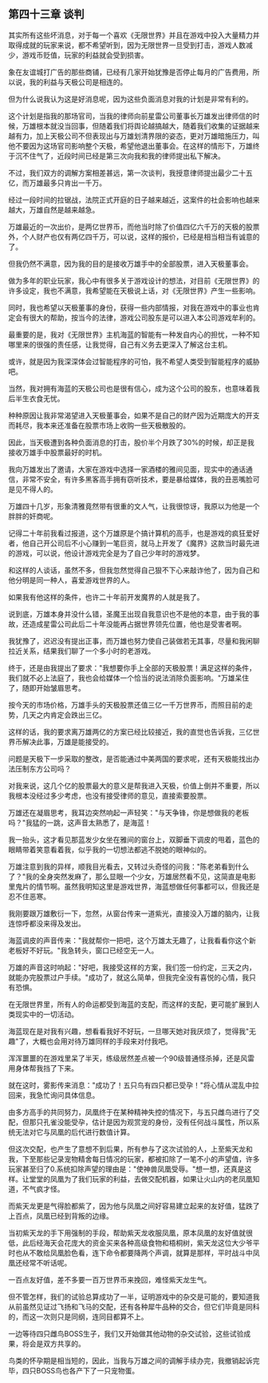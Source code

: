 ## 第四十三章 谈判

其实所有这些坏消息，对于每一个喜欢《无限世界》并且在游戏中投入大量精力并取得成就的玩家来说，都不希望听到，因为无限世界一旦受到打击，游戏人数减少，游戏币贬值，玩家的利益就会受到损害。

象在友谊城打广告的那些商铺，已经有几家开始犹豫是否停止每月的广告费用，所以说，我的利益与天极公司是相连的。

但为什么说我认为这是好消息呢，因为这些负面消息对我的计划是非常有利的。

这个计划是指我的那场官司，当我的律师向前星雷公司董事长万雄发出律师信的时候，万雄根本就没当回事，但随着我们将舆论越搞越大，随着我们收集的证据越来越有力，加上天极公司不但表现出与万雄划清界限的姿态，更对万雄暗施压力，叫他不要因为这场官司影响整个天极，希望他退出董事会。在这样的情形下，万雄终于沉不住气了，近段时间已经是第三次向我和我的律师提出私下解决。

不过，我们双方的调解方案相差甚远，第一次谈判，我授意律师提出最少二十五亿，而万雄最多只肯出一千万。

经过一段时间的拉锯战，法院正式开庭的日子越来越近，这案件的社会影响也越来越大，万雄自然是越来越急。

万雄最近的一次出价，是两亿世界币，而他当时除了价值四亿六千万的天极的股票外，个人财产也仅有两亿四千万，可以说，这样的报价，已经是相当相当有诚意的了。

但我仍然不满意，因为我的目的是接收万雄手中的全部股票，进入天极董事会。

做为多年的职业玩家，我心中有很多关于游戏设计的想法，对目前《无限世界》的许多设定，我也不满意，我希望能在天极说上话，对《无限世界》产生一些影响。

同时，我也希望以天极董事的身份，获得一些内部情报，对我在游戏中的事业也肯定会有很大的帮助，按当今的法律，游戏公司股东是可以进入本公司游戏牟利的。

最重要的是，我对《无限世界》主机海蓝的智能有一种发自内心的担忧，一种不知哪里来的很强的责任感，让我觉得，自己有义务去更深入了解这台主机。

或许，就是因为我深深体会过智能程序的可怕，我不希望人类受到智能程序的威胁吧。

当然，我对拥有海蓝的天极公司也是很有信心，成为这个公司的股东，也意味着我后半生衣食无忧。

种种原因让我非常渴望进入天极董事会，如果不是自己的财产因为近期庞大的开支而耗尽，我本来还准备在股票市场上收购一些天极散股的。

因此，当天极遭到各种负面消息的打击，股价半个月跌了30%的时候，却正是我接收万雄手中股票最好的时机。

我向万雄发出了邀请，大家在游戏中选择一家酒楼的雅间见面，现实中的通话通信，非常不安全，有许多黑客高手拥有窃听技术，要是暴给媒体，我的丑恶嘴脸可是见不得人的。

万雄四十几岁，形象清雅竟然带有很重的文人气，让我很惊讶，我原以为他是一个胖胖的奸商呢。

记得二十年前我看过报道，这个万雄原是个搞计算机的高手，也是游戏的疯狂爱好者，他自己开公司后不小心赚到一笔巨资，就马上开发了《魔界》这款当时最先进的游戏，可以说，他设计游戏完全是为了自己少年时的游戏梦。

和这样的人谈话，虽然不多，但我忽然觉得自己狠不下心来敲诈他了，因为自己和他分明是同一种人，喜爱游戏世界的人。

如果我有他这样的条件，也许二十年前开发魔界的人就是我了。

说到底，万雄本身并没什么错，圣魔王出现自我意识也不是他的本意，由于我的事故，还造成星雷公司此后二十年没能再占据世界领先位置，他也是受害者啊。

我犹豫了，迟迟没有提出正事，而万雄也努力使自己装做若无其事，尽量和我闲聊拉近关系，结果我们聊了一个多小时的老游戏。

终于，还是由我提出了要求："我想要你手上全部的天极股票！满足这样的条件，我们就不必上法庭了，我也会给媒体一个恰当的说法消除负面影响。"万雄呆住了，随即开始皱眉思考。

按今天的市场价格，万雄手头的天极股票还值三亿一千万世界币，而照目前的走势，几天之内肯定会跌出三亿。

这样的话，我的要求离万雄两亿的方案已经比较接近，我的直觉也告诉我，三亿世界币解决此事，万雄是能接受的。

问题是天极下一步采取的整改，是否能通过中美两国的要求呢，还有天极能找出办法压制东方公司吗？

对我来说，这几个亿的股票最大的意义是帮我进入天极，价值上倒并不重要，所以我根本没经过多少考虑，也没有接受律师的意见，直接索要股票。

万雄还在凝眉思考，我耳边突然响起一声轻笑："与天争锋，你是想做我的老板吗？"我猛的一跳，这声音太熟悉了，是海蓝！

我一抬头，这才看见那蓝发少女坐在雅间的窗台上，双脚垂下调皮的甩着，蓝色的眼睛带着笑意看着我，似乎我的一切想法都逃不脱她的眼神似的。

万雄注意到我的异样，顺我目光看去，又转过头奇怪的问我："陈老弟看到什么了？"我的全身突然发麻了，那么显眼一个少女，万雄居然看不见，这简直是电影里鬼片的情节啊。虽然我明知这里是游戏世界，海蓝想做任何事都可以，但我还是忍不住恶寒。

我刚要跟万雄敷衍一下，忽然，从窗台传来一道紫光，直接没入万雄的脑内，让我连惊呼都没来得及发出。

海蓝调皮的声音传来："我就帮你一把吧，这个万雄太无趣了，让我看看你这个新老板好不好玩。"我急转头，窗口已经空无一人。

万雄的声音这时响起："好吧，我接受这样的方案，我们签一份约定，三天之内，就能办完股票过户手续。"成功了，就这么简单，但我完全没有喜悦的心情，我只有恐惧。

在无限世界里，所有人的命运都受到海蓝的支配，而这样的支配，更可能扩展到人类现实中的一切活动。

海蓝现在是对我有兴趣，想看看我好不好玩，一旦哪天她对我厌烦了，觉得我"无趣"了，大概也会用对待万雄同样的手段来对付我吧。

浑浑噩噩的在游戏里呆了半天，练级居然差点被一个90级普通怪杀掉，还是风雷用身体帮我挡了下来。

就在这时，雾影传来消息："成功了！五只鸟有四只都已受孕！"将心情从混乱中拉回来，我急忙询问具体信息。

由多方高手的共同努力，凤凰终于在某种精神失控的情况下，与五只雌鸟进行了交配，但那只孔雀没能受孕，估计是因为观赏宠的身份，没有任何战斗属性，所以系统无法对它与凤凰的后代进行数值计算。

但这次交配，也产生了意想不到后果，所有参与了这次试验的人，上至紫天龙和我，下至那些记录宠物精舍每日情况的玩家，都被扣除了一笔不小的声望值，许多玩家甚至归了0.系统扣除声望的理由是："使神兽凤凰受辱。"想一想，还真是这样。让堂堂的凤凰为了我们玩家的利益，去做交配机器，如果让火山内的老凤凰知道，不气疯才怪。

而紫天龙更是气得脸都紫了，因为他与凤凰之间好容易建立起来的友好值，猛跌了上百点，凤凰已经到背叛的边缘。

当初紫天龙的手下用强制的手段，帮助紫天龙收服凤凰，原本凤凰的友好值就很低，此后经海天会花庞大的资金买来各种高级食物和梧桐树，紫天龙这位大少爷平时也从不敢给凤凰脸色看，连下命令都要降两个声调，就算是那样，平时战斗中凤凰还经常不听话呢。

一百点友好值，差不多要一百万世界币来挽回，难怪紫天龙生气。

但不管怎样，我们的试验总算成功了一半，证明游戏中的杂交是可能的，要知道我从前虽然见证过飞扬和飞马的交配，还有各种犀牛品种的交合，但它们毕竟是同科的，而这一次则只是同纲，连同目都算不上。

一边等待四只雌鸟BOSS生子，我们又开始做其他动物的杂交试验，这些试验成果，将会是双方共享的。

鸟类的怀孕期是相当短的，因此，当我与万雄之间的调解手续办完，我撤销起诉完毕，四只BOSS鸟也各产下了一只宠物蛋。

